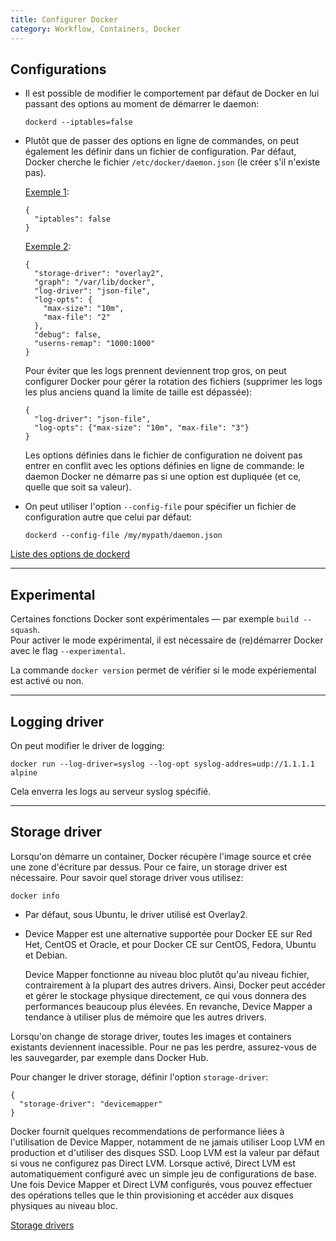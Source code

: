 ```yaml
---
title: Configurer Docker
category: Workflow, Containers, Docker
---
```


## Configurations

* Il est possible de modifier le comportement par défaut de Docker en lui passant des options au moment de démarrer le daemon:

  ```
  dockerd --iptables=false
  ```

* Plutôt que de passer des options en ligne de commandes, on peut également les définir dans un fichier de configuration. Par défaut, Docker cherche le fichier `/etc/docker/daemon.json` (le créer s'il n'existe pas).

  <ins>Exemple 1</ins>:

  ```
  {
    "iptables": false
  } 
  ```

  <ins>Exemple 2</ins>:

  ```
  {
    "storage-driver": "overlay2",
    "graph": "/var/lib/docker",
    "log-driver": "json-file",
    "log-opts": {
      "max-size": "10m",
      "max-file": "2"
    },
    "debug": false,
    "userns-remap": "1000:1000"
  } 
  ```
  
  Pour éviter que les logs prennent deviennent trop gros, on peut configurer Docker pour gérer la rotation des fichiers (supprimer les logs les plus anciens quand la limite de taille est dépassée):
  
  ```
  {
    "log-driver": "json-file",
    "log-opts": {"max-size": "10m", "max-file": "3"}
  }
  ```

  Les options définies dans le fichier de configuration ne doivent pas entrer en conflit avec les options définies en ligne de commande: le daemon Docker ne démarre pas si une option est dupliquée (et ce, quelle que soit sa valeur).

* On peut utiliser l'option `--config-file` pour spécifier un fichier de configuration autre que celui par défaut:

  ```
  dockerd --config-file /my/mypath/daemon.json
  ```

[Liste des options de dockerd](https://docs.docker.com/engine/reference/commandline/dockerd/)

---

## Experimental

Certaines fonctions Docker sont expérimentales — par exemple `build --squash`.  
Pour activer le mode expérimental, il est nécessaire de (re)démarrer Docker avec le flag `--experimental`.

La commande `docker version` permet de vérifier si le mode expériemental est activé ou non.

---

## Logging driver

On peut modifier le driver de logging:

```
docker run --log-driver=syslog --log-opt syslog-addres=udp://1.1.1.1 alpine
```

Cela enverra les logs au serveur syslog spécifié.

---

## Storage driver

Lorsqu'on démarre un container, Docker récupère l'image source et crée une zone d'écriture par dessus. Pour ce faire, un storage driver est nécessaire. Pour savoir quel storage driver vous utilisez:

    docker info

* Par défaut, sous Ubuntu, le driver utilisé est Overlay2.
* Device Mapper est une alternative supportée pour Docker EE sur Red Het, CentOS et Oracle, et pour Docker CE sur CentOS, Fedora, Ubuntu et Debian.

  Device Mapper fonctionne au niveau bloc plutôt qu'au niveau fichier, contrairement à la plupart des autres drivers. Ainsi, Docker peut accéder et gérer le stockage physique directement, ce qui vous donnera des performances beaucoup plus élevées. En revanche, Device Mapper a tendance à utiliser plus de mémoire que les autres drivers.

Lorsqu'on change de storage driver, toutes les images et containers existants deviennent inacessible. Pour ne pas les perdre, assurez-vous de les sauvegarder, par exemple dans Docker Hub.

Pour changer le driver storage, définir l'option `storage-driver`:

```
{
  "storage-driver": "devicemapper"
}
```

Docker fournit quelques recommendations de performance liées à l'utilisation de Device Mapper, notamment de ne jamais utiliser Loop LVM en production et d'utiliser des disques SSD.
Loop LVM est la valeur par défaut si vous ne configurez pas Direct LVM.
Lorsque activé, Direct LVM est automatiquement configuré avec un simple jeu de configurations de base.
Une fois Device Mapper et Direct LVM configurés, vous pouvez effectuer des opérations telles que le thin provisioning et accéder aux disques physiques au niveau bloc.

[Storage drivers](https://docs.docker.com/storage/storagedriver/select-storage-driver/)
